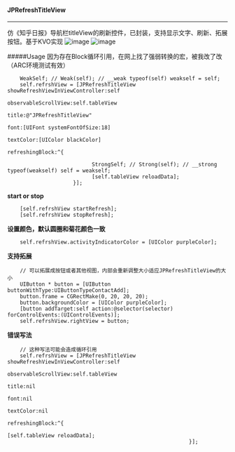 #### JPRefreshTitleView
----
仿《知乎日报》导航栏titleView的刷新控件，已封装，支持显示文字、刷新、拓展按钮。基于KVO实现
 ![image](https://github.com/XiFengLang/JPRefreshTitleView/raw/master/JPRefreshTitleViewGIF.gif)
 ![image](https://github.com/XiFengLang/JPRefreshTitleView/raw/master/JPRefreshTitleViewGIFTwo.gif)

#####Usage
因为存在Block循环引用，在网上找了强弱转换的宏，被我改了改（ARC环境测试有效）
```Object-C
    WeakSelf; // Weak(self); // __weak typeof(self) weakself = self;
    self.refrshView = [JPRefreshTitleView showRefreshViewInViewController:self
                                                     observableScrollView:self.tableView
                                                                    title:@"JPRefreshTitleView"
                                                                     font:[UIFont systemFontOfSize:18]
                                                                textColor:[UIColor blackColor]
                                                          refreshingBlock:^{
                                                              
                           StrongSelf; // Strong(self); // __strong typeof(weakself) self = weakself;
                           [self.tableView reloadData];
                     }];
```

**start or stop**

```Object-C
    [self.refrshView startRefresh];
    [self.refrshView stopRefresh];
```

**设置颜色，默认圆圈和菊花颜色一致**
 
```Object-C
    self.refrshView.activityIndicatorColor = [UIColor purpleColor];
```

**支持拓展**

```Obejct-C
    // 可以拓展成按钮或者其他视图，内部会重新调整大小适应JPRefreshTitleView的大小
    UIButton * button = [UIButton buttonWithType:UIButtonTypeContactAdd];
    button.frame = CGRectMake(0, 20, 20, 20);
    button.backgroundColor = [UIColor purpleColor];
    [button addTarget:self action:@selector(selector) forControlEvents:(UIControlEvents)];
    self.refrshView.rightView = button;
```

**错误写法**
```Object-C
    // 这种写法可能会造成循环引用
    self.refrshView = [JPRefreshTitleView showRefreshViewInViewController:self
                                                     observableScrollView:self.tableView
                                                                    title:nil
                                                                     font:nil
                                                                textColor:nil
                                                          refreshingBlock:^{
                                                              [self.tableView reloadData];
                                                          }];
```
